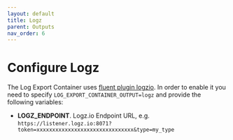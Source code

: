 ```yaml
---
layout: default
title: Logz
parent: Outputs
nav_order: 6
---
```

# Configure Logz

The Log Export Container uses [fluent plugin logzio](https://github.com/logzio/fluent-plugin-logzio).
In order to enable it you need to specify `LOG_EXPORT_CONTAINER_OUTPUT=logz` and provide the following variables:
* **LOGZ_ENDPOINT**. Logz.io Endpoint URL, e.g. `https://listener.logz.io:8071?token=xxxxxxxxxxxxxxxxxxxxxxxxxxxxxxx&type=my_type`
